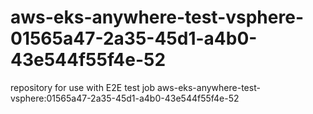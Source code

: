 # aws-eks-anywhere-test-vsphere-01565a47-2a35-45d1-a4b0-43e544f55f4e-52
repository for use with E2E test job aws-eks-anywhere-test-vsphere:01565a47-2a35-45d1-a4b0-43e544f55f4e-52
